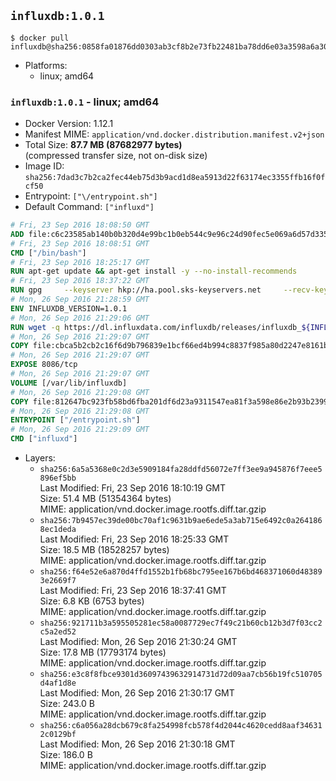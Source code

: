 ## `influxdb:1.0.1`

```console
$ docker pull influxdb@sha256:0858fa01876dd0303ab3cf8b2e73fb22481ba78dd6e03a3598a6a30b139052b1
```

-	Platforms:
	-	linux; amd64

### `influxdb:1.0.1` - linux; amd64

-	Docker Version: 1.12.1
-	Manifest MIME: `application/vnd.docker.distribution.manifest.v2+json`
-	Total Size: **87.7 MB (87682977 bytes)**  
	(compressed transfer size, not on-disk size)
-	Image ID: `sha256:7dad3c7b2ca2fec44eb75d3b9acd1d8ea5913d22f63174ec3355ffb16f0fcf50`
-	Entrypoint: `["\/entrypoint.sh"]`
-	Default Command: `["influxd"]`

```dockerfile
# Fri, 23 Sep 2016 18:08:50 GMT
ADD file:c6c23585ab140b0b320d4e99bc1b0eb544c9e96c24d90fec5e069a6d57d335ca in / 
# Fri, 23 Sep 2016 18:08:51 GMT
CMD ["/bin/bash"]
# Fri, 23 Sep 2016 18:25:17 GMT
RUN apt-get update && apt-get install -y --no-install-recommends 		ca-certificates 		curl 		wget 	&& rm -rf /var/lib/apt/lists/*
# Fri, 23 Sep 2016 18:37:22 GMT
RUN gpg     --keyserver hkp://ha.pool.sks-keyservers.net     --recv-keys 05CE15085FC09D18E99EFB22684A14CF2582E0C5
# Mon, 26 Sep 2016 21:28:59 GMT
ENV INFLUXDB_VERSION=1.0.1
# Mon, 26 Sep 2016 21:29:06 GMT
RUN wget -q https://dl.influxdata.com/influxdb/releases/influxdb_${INFLUXDB_VERSION}_amd64.deb.asc &&     wget -q https://dl.influxdata.com/influxdb/releases/influxdb_${INFLUXDB_VERSION}_amd64.deb &&     gpg --batch --verify influxdb_${INFLUXDB_VERSION}_amd64.deb.asc influxdb_${INFLUXDB_VERSION}_amd64.deb &&     dpkg -i influxdb_${INFLUXDB_VERSION}_amd64.deb &&     rm -f influxdb_${INFLUXDB_VERSION}_amd64.deb*
# Mon, 26 Sep 2016 21:29:07 GMT
COPY file:cbca5b2cb2c16f6d9b796839e1bcf66ed4b994c8837f985a80d2247e8161bcc7 in /etc/influxdb/influxdb.conf 
# Mon, 26 Sep 2016 21:29:07 GMT
EXPOSE 8086/tcp
# Mon, 26 Sep 2016 21:29:07 GMT
VOLUME [/var/lib/influxdb]
# Mon, 26 Sep 2016 21:29:08 GMT
COPY file:812647bc923fb58bd6fba201df6d23a9311547ea81f3a598e86e2b93b2399169 in /entrypoint.sh 
# Mon, 26 Sep 2016 21:29:08 GMT
ENTRYPOINT ["/entrypoint.sh"]
# Mon, 26 Sep 2016 21:29:09 GMT
CMD ["influxd"]
```

-	Layers:
	-	`sha256:6a5a5368e0c2d3e5909184fa28ddfd56072e7ff3ee9a945876f7eee5896ef5bb`  
		Last Modified: Fri, 23 Sep 2016 18:10:19 GMT  
		Size: 51.4 MB (51354364 bytes)  
		MIME: application/vnd.docker.image.rootfs.diff.tar.gzip
	-	`sha256:7b9457ec39de00bc70af1c9631b9ae6ede5a3ab715e6492c0a2641868ec1deda`  
		Last Modified: Fri, 23 Sep 2016 18:25:33 GMT  
		Size: 18.5 MB (18528257 bytes)  
		MIME: application/vnd.docker.image.rootfs.diff.tar.gzip
	-	`sha256:f64e52e6a870d4ffd1552b1fb68bc795ee167b6bd468371060d483893e2669f7`  
		Last Modified: Fri, 23 Sep 2016 18:37:41 GMT  
		Size: 6.8 KB (6753 bytes)  
		MIME: application/vnd.docker.image.rootfs.diff.tar.gzip
	-	`sha256:921711b3a595505281ec58a0087729ec7f49c21b60cb12b3d7f03cc2c5a2ed52`  
		Last Modified: Mon, 26 Sep 2016 21:30:24 GMT  
		Size: 17.8 MB (17793174 bytes)  
		MIME: application/vnd.docker.image.rootfs.diff.tar.gzip
	-	`sha256:e3c8f8fbce9301d36097439632914731d72d09aa7cb56b19fc510705d4af1d8e`  
		Last Modified: Mon, 26 Sep 2016 21:30:17 GMT  
		Size: 243.0 B  
		MIME: application/vnd.docker.image.rootfs.diff.tar.gzip
	-	`sha256:c6a056a28dcb679c8fa254998fcb578f4d2044c4620cedd8aaf346312c0129bf`  
		Last Modified: Mon, 26 Sep 2016 21:30:18 GMT  
		Size: 186.0 B  
		MIME: application/vnd.docker.image.rootfs.diff.tar.gzip
